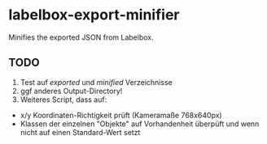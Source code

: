 # labelbox-export-minifier
Minifies the exported JSON from Labelbox.

## TODO
1. Test auf *exported* und *minified* Verzeichnisse
2. ggf anderes Output-Directory!
3. Weiteres Script, dass auf:
- x/y Koordinaten-Richtigkeit prüft (Kameramaße 768x640px)
- Klassen der einzelnen "Objekte" auf Vorhandenheit überpüft und wenn nicht auf einen Standard-Wert setzt